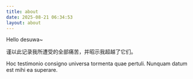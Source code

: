 ```yaml
---
title: about
date: 2025-08-21 06:34:53
layout: about
---
```


Hello desuwa~


谨以此记录我所遭受的全部痛苦，并昭示我超越了它们。

Hoc testimonio consigno universa tormenta quae pertuli. Nunquam datum est mihi ea superare.
